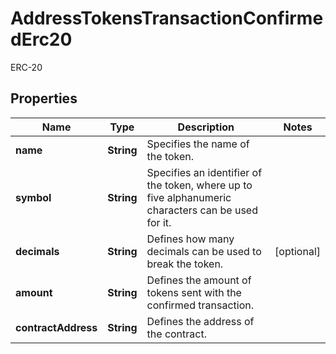 

# AddressTokensTransactionConfirmedErc20

ERC-20

## Properties

Name | Type | Description | Notes
------------ | ------------- | ------------- | -------------
**name** | **String** | Specifies the name of the token. | 
**symbol** | **String** | Specifies an identifier of the token, where up to five alphanumeric characters can be used for it. | 
**decimals** | **String** | Defines how many decimals can be used to break the token. |  [optional]
**amount** | **String** | Defines the amount of tokens sent with the confirmed transaction. | 
**contractAddress** | **String** | Defines the address of the contract. | 



